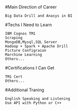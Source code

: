 #Main Direction of Career

	Big Data Drill and Anasys in BI

#Techs I Need to Learn

	IBM Cognos TM1
	Scraping
	MongoDB,Mysql,SQL Server
	Hadoop + Spark + Apache Drill
	Picture Configraion
	Marchine Learning
	Others... 

#Certifications I Can Get

	TM1 Cert
	Others... 

#Additional Traning

	English Speaking and Listening
	Use API with Python or C++
